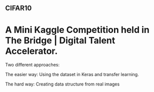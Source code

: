 ## CIFAR10
# A Mini Kaggle Competition held in The Bridge | Digital Talent Accelerator.

Two different approaches: 

The easier way: Using the dataset in Keras and transfer learning.

The hard way: Creating data structure from real images
